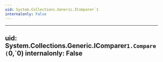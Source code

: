 ```yaml
---
uid: System.Collections.Generic.IComparer`1
internalonly: False
---
```


---
uid: System.Collections.Generic.IComparer`1.Compare(`0,`0)
internalonly: False
---
